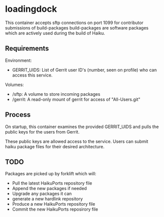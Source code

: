 # loadingdock

This container accepts sftp connections on port 1099 for contributor submissions of build-packages
build-packages are software packages which are actively used during the build of Haiku.

## Requirements

Environment:
  * GERRIT_UIDS: List of Gerrit user ID's (number, seen on profile) who can access this service.

Volumes:
  * /sftp: A volume to store incoming packages
  * /gerrit: A read-only mount of gerrit for access of "All-Users.git"

## Process

On startup, this container examines the provided GERRIT_UIDS and pulls the public keys for the
users from Gerrit.

These public keys are allowed access to the service.  Users can submit haiku package files
for their desired architecture.

## TODO

Packages are picked up by forklift which will:
  * Pull the latest HaikuPorts repository file
  * Append the new packages if needed
  * Upgrade any packages it can
  * generate a new hardlink repository
  * Produce a new HaikuPorts repository file
  * Commit the new HaikuPorts reposirory file
